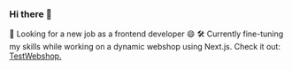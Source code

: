 ### Hi there 👋
👯 Looking for a new job as a frontend developer 😄
🛠️ Currently fine-tuning my skills while working on a dynamic webshop using Next.js. Check it out: [TestWebshop.](https://testwebshop20.vercel.app/)
<!--
**darkuv/darkuv** is a ✨ _special_ ✨ repository because its `README.md` (this file) appears on your GitHub profile.

Here are some ideas to get you started:

- 🔭 I’m currently working on ...
- 🌱 I’m currently learning ...
- 👯 I’m looking to collaborate on ...
- 🤔 I’m looking for help with ...
- 💬 Ask me about ...
- 📫 How to reach me: ...
- 😄 Pronouns: ...
- ⚡ Fun fact: ...
-->
